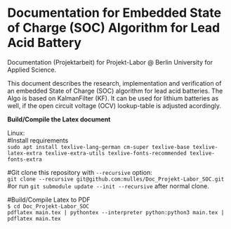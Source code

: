 # Documentation for Embedded State of Charge (SOC) Algorithm for Lead Acid Battery 
Documentation (Projektarbeit) for Projekt-Labor @ Berlin University for Applied Science.

This document describes the research, implementation and verification of an embedded State of Charge (SOC) algorithm for lead acid batteries. The Algo is based on KalmanFilter (KF). It can be used for lithium batteries as well, if the open circuit voltage (OCV) lookup-table is adjusted acordingly. 

**Build/Compile the Latex document**

Linux:  
  #Install requirements  
    `sudo apt install texlive-lang-german cm-super texlive-base texlive-latex-extra texlive-extra-utils texlive-fonts-recommended texlive-fonts-extra`  
   
  #Git clone this repository with `--recursive` option:  
     `git clone --recursive git@github.com:mulles/Doc_Projekt-Labor_SOC.git` 
     #or run `git submodule update --init --recursive` after normal clone.

  #Build/Compile Latex to PDF    
    `$ cd Doc_Projekt-Labor_SOC`  
    `pdflatex main.tex | pythontex --interpreter python:python3 main.tex | pdflatex main.tex` 

